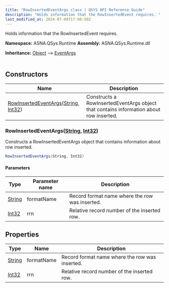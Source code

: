 ```yaml
---
title: "RowInsertedEventArgs class | QSYS API Reference Guide"
description: "Holds information that the RowInsertedEvent requires. "
last_modified_at: 2024-07-09T17:00:50Z
---
```


Holds information that the RowInsertedEvent requires.

**Namespace:** ASNA.QSys.Runtime
**Assembly:** ASNA.QSys.Runtime.dll

**Inheritance:** [Object](https://docs.microsoft.com/en-us/dotnet/api/system.object) --> [EventArgs](https://learn.microsoft.com/en-us/dotnet/api/system.eventargs?view=net-8.0)
<br>
<br>

## Constructors

| Name | Description |
| --- | --- |
| [RowInsertedEventArgs](#rowinsertedeventargsstring-int32)([String](https://docs.microsoft.com/en-us/dotnet/api/system.string), [Int32](https://docs.microsoft.com/en-us/dotnet/api/system.int32)) | Constructs a RowInsertedEventArgs object that contains information about row inserted.

### RowInsertedEventArgs([String](https://docs.microsoft.com/en-us/dotnet/api/system.string), [Int32](https://docs.microsoft.com/en-us/dotnet/api/system.int32))

Constructs a RowInsertedEventArgs object that contains information about row inserted.

```cs
RowInsertedEventArgs(String, Int32)
```

#### Parameters

| Type | Parameter name | Description
| --- | --- | ---
| [String](https://docs.microsoft.com/en-us/dotnet/api/system.string) | formatName | Record format name where the row was inserted.
| [Int32](https://docs.microsoft.com/en-us/dotnet/api/system.int32) | rrn | Relative record number of the inserted row.

## Properties

| Type | Name | Description
| --- | --- | --- 
| [String](https://learn.microsoft.com/en-us/dotnet/api/system.string?view=net-8.0) | formatName | Record format name where the row was inserted. |
| [Int32](https://learn.microsoft.com/en-us/dotnet/csharp/language-reference/builtin-types/integral-numeric-types) | rrn | Relative record number of the inserted row. |
